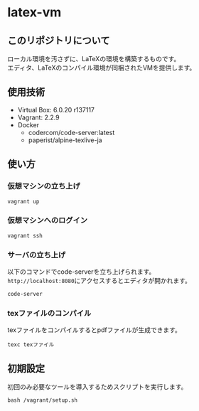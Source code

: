 # latex-vm

## このリポジトリについて

ローカル環境を汚さずに、LaTeXの環境を構築するものです。  
エディタ、LaTeXのコンパイル環境が同梱されたVMを提供します。

## 使用技術

- Virtual Box: 6.0.20 r137117
- Vagrant: 2.2.9
- Docker
  - codercom/code-server:latest
  - paperist/alpine-texlive-ja

## 使い方

### 仮想マシンの立ち上げ

```
vagrant up
```

### 仮想マシンへのログイン

```
vagrant ssh
```

### サーバの立ち上げ

以下のコマンドでcode-serverを立ち上げられます。  
`http://localhost:8080`にアクセスするとエディタが開かれます。

```
code-server
```

### texファイルのコンパイル

texファイルをコンパイルするとpdfファイルが生成できます。

```
texc texファイル
```

## 初期設定

初回のみ必要なツールを導入するためスクリプトを実行します。

```
bash /vagrant/setup.sh
```

